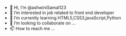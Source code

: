 - 👋 Hi, I’m @ashwiniSamal123
- 👀 I’m interested in job related to front end developer
- 🌱 I’m currently learning HTML5,CSS3,javaScript,Python
- 💞️ I’m looking to collaborate on ...
- 📫 How to reach me ...

<!---
ashwiniSamal123/ashwiniSamal123 is a ✨ special ✨ repository because its `README.md` (this file) appears on your GitHub profile.
You can click the Preview link to take a look at your changes.
--->
